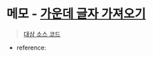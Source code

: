 # 메모 - [가운데 글자 가져오기](https://school.programmers.co.kr/learn/courses/30/lessons/12903)

> [대상 소스 코드](./solution.js)

- reference: []()
